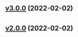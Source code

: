 #

## [v3.0.0](https://github.com/wirwolf/test-repo/tree/v3.0.0) (2022-02-02)

#

## [v2.0.0](https://github.com/wirwolf/test-repo/tree/v2.0.0) (2022-02-02)






